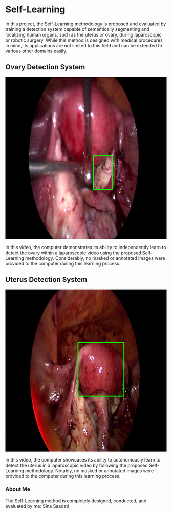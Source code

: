 # Self-Learning

In this project, the Self-Learning methodology is proposed and evaluated by training a detection system capable of semantically segmenting and localizing human organs, such as the uterus or ovary, during laparoscopic or robotic surgery. While this method is designed with medical procedures in mind, its applications are not limited to this field and can be extended to various other domains easily.

## Ovary Detection System 

[![Watch the video](Results/ovaryDetectionSystem_cover.png)](Results/Sina_SelfLearning_OvaryDetector.mp4)

In this video, the computer demonstrates its ability to independently learn to detect the ovary within a laparoscopic video using the proposed Self-Learning methodology. Considerably, no masked or annotated images were provided to the computer during this learning process. 

## Uterus Detection System 

[![Watch the video](Results/UterusDetectionSystem_cover.png)](Results/Sina_SelfLearning_UterusDetector.mp4)

In this video, the computer showcases its ability to autonomously learn to detect the uterus in a laparoscopic video by following the proposed Self-Learning methodology. Notably, no masked or annotated images were provided to the computer during this learning process.

### About Me

The Self-Learning method is completely designed, conducted, and evaluated by me: 
Sina Saadati


